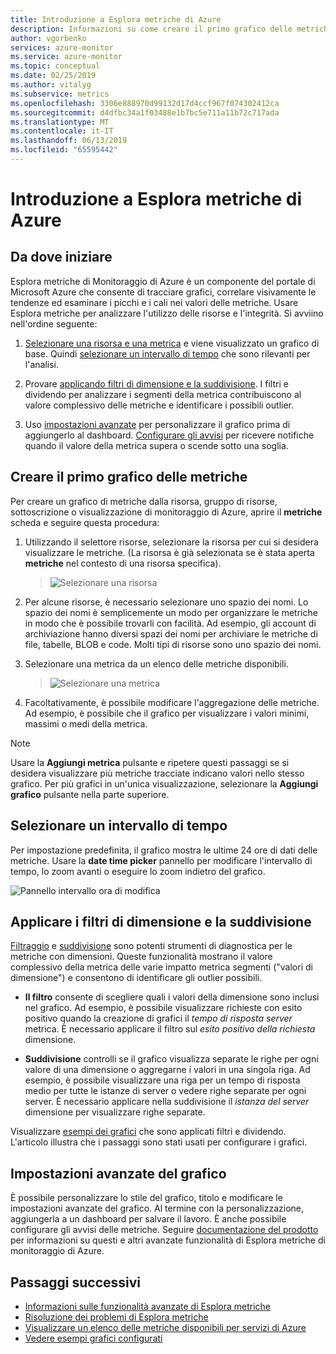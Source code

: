 ```yaml
---
title: Introduzione a Esplora metriche di Azure
description: Informazioni su come creare il primo grafico delle metriche con Esplora metriche di Azure.
author: vgorbenko
services: azure-monitor
ms.service: azure-monitor
ms.topic: conceptual
ms.date: 02/25/2019
ms.author: vitalyg
ms.subservice: metrics
ms.openlocfilehash: 3306e888970d99132d17d4ccf967f074302412ca
ms.sourcegitcommit: d4dfbc34a1f03488e1b7bc5e711a11b72c717ada
ms.translationtype: MT
ms.contentlocale: it-IT
ms.lasthandoff: 06/13/2019
ms.locfileid: "65595442"
---
```

# <a name="getting-started-with-azure-metrics-explorer"></a>Introduzione a Esplora metriche di Azure

## <a name="where-do-i-start"></a>Da dove iniziare
Esplora metriche di Monitoraggio di Azure è un componente del portale di Microsoft Azure che consente di tracciare grafici, correlare visivamente le tendenze ed esaminare i picchi e i cali nei valori delle metriche. Usare Esplora metriche per analizzare l'utilizzo delle risorse e l'integrità. Si avviino nell'ordine seguente:

1. [Selezionare una risorsa e una metrica](#create-your-first-metric-chart) e viene visualizzato un grafico di base. Quindi [selezionare un intervallo di tempo](#select-a-time-range) che sono rilevanti per l'analisi.

1. Provare [applicando filtri di dimensione e la suddivisione](#apply-dimension-filters-and-splitting). I filtri e dividendo per analizzare i segmenti della metrica contribuiscono al valore complessivo delle metriche e identificare i possibili outlier.

1. Uso [impostazioni avanzate](#advanced-chart-settings) per personalizzare il grafico prima di aggiungerlo al dashboard. [Configurare gli avvisi](alerts-metric-overview.md) per ricevere notifiche quando il valore della metrica supera o scende sotto una soglia.

## <a name="create-your-first-metric-chart"></a>Creare il primo grafico delle metriche

Per creare un grafico di metriche dalla risorsa, gruppo di risorse, sottoscrizione o visualizzazione di monitoraggio di Azure, aprire il **metriche** scheda e seguire questa procedura:

1. Utilizzando il selettore risorse, selezionare la risorsa per cui si desidera visualizzare le metriche. (La risorsa è già selezionata se è stata aperta **metriche** nel contesto di una risorsa specifica).

    > ![Selezionare una risorsa](./media/metrics-getting-started/resource-picker.png)

2. Per alcune risorse, è necessario selezionare uno spazio dei nomi. Lo spazio dei nomi è semplicemente un modo per organizzare le metriche in modo che è possibile trovarli con facilità. Ad esempio, gli account di archiviazione hanno diversi spazi dei nomi per archiviare le metriche di file, tabelle, BLOB e code. Molti tipi di risorse sono uno spazio dei nomi.

3. Selezionare una metrica da un elenco delle metriche disponibili.

    > ![Selezionare una metrica](./media/metrics-getting-started/metric-picker.png)

4. Facoltativamente, è possibile modificare l'aggregazione delle metriche. Ad esempio, è possibile che il grafico per visualizzare i valori minimi, massimi o medi della metrica.

> [!NOTE]
> Usare la **Aggiungi metrica** pulsante e ripetere questi passaggi se si desidera visualizzare più metriche tracciate indicano valori nello stesso grafico. Per più grafici in un'unica visualizzazione, selezionare la **Aggiungi grafico** pulsante nella parte superiore.

## <a name="select-a-time-range"></a>Selezionare un intervallo di tempo

Per impostazione predefinita, il grafico mostra le ultime 24 ore di dati delle metriche. Usare la **date time picker** pannello per modificare l'intervallo di tempo, lo zoom avanti o eseguire lo zoom indietro del grafico. 

![Pannello intervallo ora di modifica](./media/metrics-getting-started/time-picker.png)

## <a name="apply-dimension-filters-and-splitting"></a>Applicare i filtri di dimensione e la suddivisione

[Filtraggio](metrics-charts.md#apply-filters-to-charts) e [suddivisione](metrics-charts.md#apply-splitting-to-a-chart) sono potenti strumenti di diagnostica per le metriche con dimensioni. Queste funzionalità mostrano il valore complessivo della metrica delle varie impatto metrica segmenti ("valori di dimensione") e consentono di identificare gli outlier possibili.

- **Il filtro** consente di scegliere quali i valori della dimensione sono inclusi nel grafico. Ad esempio, è possibile visualizzare richieste con esito positivo quando la creazione di grafici il *tempo di risposta server* metrica. È necessario applicare il filtro sul *esito positivo della richiesta* dimensione. 

- **Suddivisione** controlli se il grafico visualizza separate le righe per ogni valore di una dimensione o aggregarne i valori in una singola riga. Ad esempio, è possibile visualizzare una riga per un tempo di risposta medio per tutte le istanze di server o vedere righe separate per ogni server. È necessario applicare nella suddivisione il *istanza del server* dimensione per visualizzare righe separate.

Visualizzare [esempi dei grafici](metric-chart-samples.md) che sono applicati filtri e dividendo. L'articolo illustra che i passaggi sono stati usati per configurare i grafici.

## <a name="advanced-chart-settings"></a>Impostazioni avanzate del grafico

È possibile personalizzare lo stile del grafico, titolo e modificare le impostazioni avanzate del grafico. Al termine con la personalizzazione, aggiungerla a un dashboard per salvare il lavoro. È anche possibile configurare gli avvisi delle metriche. Seguire [documentazione del prodotto](metrics-charts.md) per informazioni su questi e altri avanzate funzionalità di Esplora metriche di monitoraggio di Azure.

## <a name="next-steps"></a>Passaggi successivi

* [Informazioni sulle funzionalità avanzate di Esplora metriche](metrics-charts.md)
* [Risoluzione dei problemi di Esplora metriche](metrics-troubleshoot.md)
* [Visualizzare un elenco delle metriche disponibili per servizi di Azure](metrics-supported.md)
* [Vedere esempi grafici configurati](metric-chart-samples.md)
